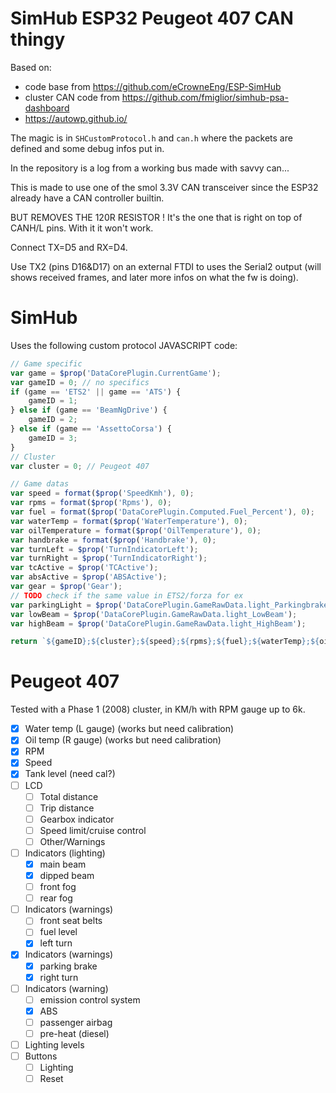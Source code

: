 # SimHub ESP32 Peugeot 407 CAN thingy

Based on:
- code base from https://github.com/eCrowneEng/ESP-SimHub
- cluster CAN code from https://github.com/fmiglior/simhub-psa-dashboard
- https://autowp.github.io/

The magic is in `SHCustomProtocol.h` and `can.h` where the packets are defined and some debug infos put in.

In the repository is a log from a working bus made with savvy can...

This is made to use one of the smol 3.3V CAN transceiver since the ESP32 already have a CAN controller builtin.

BUT REMOVES THE 120R RESISTOR ! It's the one that is right on top of CANH/L pins. With it it won't work.

Connect TX=D5 and RX=D4.

Use TX2 (pins D16&D17) on an external FTDI to uses the Serial2 output (will shows received frames, and later more infos on what the fw is doing).

# SimHub

Uses the following custom protocol JAVASCRIPT code:
```javascript
// Game specific
var game = $prop('DataCorePlugin.CurrentGame');
var gameID = 0; // no specifics
if (game == 'ETS2' || game == 'ATS') {
	gameID = 1;
} else if (game == 'BeamNgDrive') {
	gameID = 2;
} else if (game == 'AssettoCorsa') {
	gameID = 3;
}
// Cluster
var cluster = 0; // Peugeot 407

// Game datas
var speed = format($prop('SpeedKmh'), 0);
var rpms = format($prop('Rpms'), 0);
var fuel = format($prop('DataCorePlugin.Computed.Fuel_Percent'), 0);
var waterTemp = format($prop('WaterTemperature'), 0);
var oilTemperature = format($prop('OilTemperature'), 0);
var handbrake = format($prop('Handbrake'), 0);
var turnLeft = $prop('TurnIndicatorLeft');
var turnRight = $prop('TurnIndicatorRight');
var tcActive = $prop('TCActive');
var absActive = $prop('ABSActive');
var gear = $prop('Gear');
// TODO check if the same value in ETS2/forza for ex
var parkingLight = $prop('DataCorePlugin.GameRawData.light_Parkingbrake');
var lowBeam = $prop('DataCorePlugin.GameRawData.light_LowBeam');
var highBeam = $prop('DataCorePlugin.GameRawData.light_HighBeam');

return `${gameID};${cluster};${speed};${rpms};${fuel};${waterTemp};${oilTemperature};${handbrake};${turnLeft};${turnRight};${tcActive};${absActive};${gear};${parkingLight};${lowBeam};${highBeam};\n`
```

# Peugeot 407
Tested with a Phase 1 (2008) cluster, in KM/h with RPM gauge up to 6k.

- [x] Water temp (L gauge) (works but need calibration)
- [x] Oil temp (R gauge) (works but need calibration)
- [x] RPM
- [x] Speed
- [x] Tank level (need cal?)
- [ ] LCD
  - [ ] Total distance
  - [ ] Trip distance
  - [ ] Gearbox indicator
  - [ ] Speed limit/cruise control
  - [ ] Other/Warnings
- [ ] Indicators (lighting)
  - [x] main beam
  - [x] dipped beam
  - [ ] front fog
  - [ ] rear fog
- [ ] Indicators (warnings)
  - [ ] front seat belts
  - [ ] fuel level
  - [x] left turn
- [x] Indicators (warnings)
  - [x] parking brake
  - [x] right turn
- [ ] Indicators (warning)
  - [ ] emission control system
  - [x] ABS
  - [ ] passenger airbag
  - [ ] pre-heat (diesel)
- [ ] Lighting levels
- [ ] Buttons
  - [ ] Lighting
  - [ ] Reset
